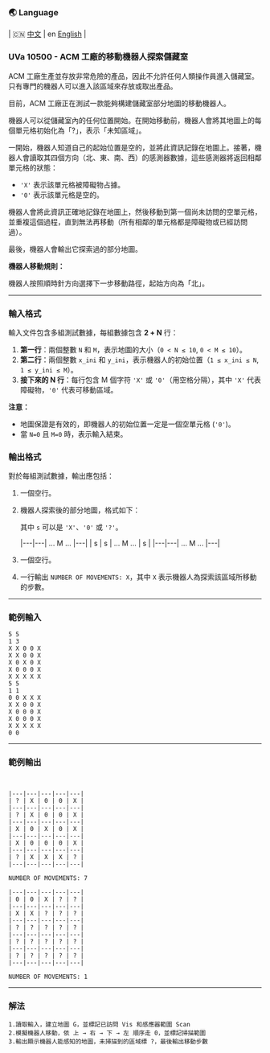 ### 🌏 **Language**
| 🇨🇳 [中文](md10500_zh.md) | en [English](md10500_en.md) |


<aside>

### UVa 10500 - ACM 工廠的移動機器人探索儲藏室

ACM 工廠生產並存放非常危險的產品，因此不允許任何人類操作員進入儲藏室。只有專門的機器人可以進入該區域來存放或取出產品。

目前，ACM 工廠正在測試一款能夠構建儲藏室部分地圖的移動機器人。

機器人可以從儲藏室內的任何位置開始。在開始移動前，機器人會將其地圖上的每個單元格初始化為「?」，表示「未知區域」。

一開始，機器人知道自己的起始位置是空的，並將此資訊記錄在地圖上。接著，機器人會讀取其四個方向（北、東、南、西）的感測器數據，這些感測器將返回相鄰單元格的狀態：

- `'X'` 表示該單元格被障礙物占據。
- `'0'` 表示該單元格是空的。

機器人會將此資訊正確地記錄在地圖上，然後移動到第一個尚未訪問的空單元格，並重複這個過程，直到無法再移動（所有相鄰的單元格都是障礙物或已經訪問過）。

最後，機器人會輸出它探索過的部分地圖。

**機器人移動規則：**

機器人按照順時針方向選擇下一步移動路徑，起始方向為「北」。

---

### **輸入格式**

輸入文件包含多組測試數據，每組數據包含 **2 + N** 行：

1. **第一行**：兩個整數 `N` 和 `M`，表示地圖的大小（`0 < N ≤ 10`, `0 < M ≤ 10`）。
2. **第二行**：兩個整數 `x_ini` 和 `y_ini`，表示機器人的初始位置（`1 ≤ x_ini ≤ N`, `1 ≤ y_ini ≤ M`）。
3. **接下來的 N 行**：每行包含 M 個字符 `'X'` 或 `'0'`（用空格分隔），其中 `'X'` 代表障礙物，`'0'` 代表可移動區域。

**注意：**

- 地圖保證是有效的，即機器人的初始位置一定是一個空單元格 (`'0'`)。
- 當 `N=0` 且 `M=0` 時，表示輸入結束。

### **輸出格式**

對於每組測試數據，輸出應包括：

1. 一個空行。
2. 機器人探索後的部分地圖，格式如下：

    其中 `s` 可以是 `'X'`、`'0'` 或 `'?'`。

    |---|---| ... M ... |---|
    | s | s | ... M ... | s |
    |---|---| ... M ... |---|
        
    
3. 一個空行。
4. 一行輸出 `NUMBER OF MOVEMENTS: X`，其中 `X` 表示機器人為探索該區域所移動的步數。

---

### **範例輸入**

```
5 5
1 3
X X 0 0 X
X X 0 0 X
X 0 X 0 X
X 0 0 0 X
X X X X X
5 5
1 1
0 0 X X X
X X 0 0 X
X 0 0 0 X
X 0 0 0 X
X X X X X
0 0

```

---

### **範例輸出**

```


|---|---|---|---|---|
| ? | X | 0 | 0 | X |
|---|---|---|---|---|
| ? | X | 0 | 0 | X |
|---|---|---|---|---|
| X | 0 | X | 0 | X |
|---|---|---|---|---|
| X | 0 | 0 | 0 | X |
|---|---|---|---|---|
| ? | X | X | X | ? |
|---|---|---|---|---|

NUMBER OF MOVEMENTS: 7

|---|---|---|---|---|
| 0 | 0 | X | ? | ? |
|---|---|---|---|---|
| X | X | ? | ? | ? |
|---|---|---|---|---|
| ? | ? | ? | ? | ? |
|---|---|---|---|---|
| ? | ? | ? | ? | ? |
|---|---|---|---|---|
| ? | ? | ? | ? | ? |
|---|---|---|---|---|

NUMBER OF MOVEMENTS: 1

```

</aside>

---

### 解法

    1.讀取輸入，建立地圖 G，並標記已訪問 Vis 和感應器範圍 Scan
    2.模擬機器人移動，依 上 → 右 → 下 → 左 順序走 0，並標記掃描範圍
    3.輸出顯示機器人能感知的地圖，未掃描到的區域標 ?，最後輸出移動步數
    

